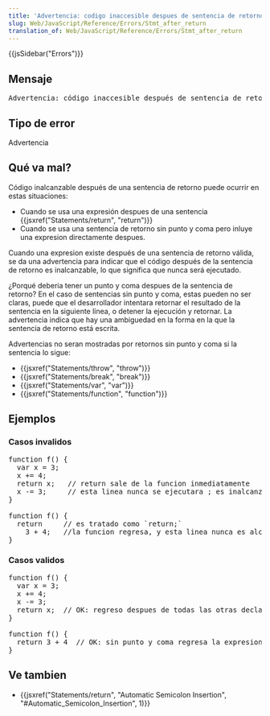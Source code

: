 ```yaml
---
title: 'Advertencia: codigo inaccesible despues de sentencia de retorno'
slug: Web/JavaScript/Reference/Errors/Stmt_after_return
translation_of: Web/JavaScript/Reference/Errors/Stmt_after_return
---
```

<div>{{jsSidebar("Errors")}}</div>

<h2 id="Mensaje">Mensaje</h2>

<pre class="syntaxbox">Advertencia: código inaccesible después de sentencia de retorno (Firefox)
</pre>

<h2 id="Tipo_de_error">Tipo de error</h2>

<p>Advertencia</p>

<h2 id="Qué_va_mal">Qué va mal?</h2>

<p>Código inalcanzable después de una sentencia de retorno puede ocurrir en estas situaciones:</p>

<ul>
 <li>Cuando se usa una expresión despues de una sentencia {{jsxref("Statements/return", "return")}}</li>
 <li>Cuando se usa una sentencia de retorno sin punto y coma pero inluye una expresion directamente despues.</li>
</ul>

<p>Cuando una expresion existe después de una sentencia de retorno válida, se da una advertencia para indicar que el código después de la sentencia de retorno es inalcanzable, lo que significa que nunca será ejecutado.</p>

<p>¿Porqué deberia tener un punto y coma despues de la sentencia de retorno? En el caso de sentencias sin punto y coma, estas pueden no ser claras, puede que el desarrollador intentara retornar el resultado de la sentencia en la siguiente línea, o detener la ejecución y retornar. La advertencia indica que hay una ambiguedad en la forma en la que la sentencia de retorno está escrita.</p>

<p>Advertencias no seran mostradas por retornos sin punto y coma si la sentencia lo sigue:</p>

<ul>
 <li>{{jsxref("Statements/throw", "throw")}}</li>
 <li>{{jsxref("Statements/break", "break")}}</li>
 <li>{{jsxref("Statements/var", "var")}}</li>
 <li>{{jsxref("Statements/function", "function")}}</li>
</ul>

<h2 id="Ejemplos">Ejemplos</h2>

<h3 id="Casos_invalidos">Casos invalidos</h3>

<pre class="brush: js example-bad">function f() {
  var x = 3;
  x += 4;
  return x;   // return sale de la funcion inmediatamente
  x -= 3;     // esta linea nunca se ejecutara ; es inalcanzable
}

function f() {
  return     // es tratado como `return;`
    3 + 4;   //la funcion regresa, y esta linea nunca es alcanzada
}
</pre>

<h3 id="Casos_validos">Casos validos</h3>

<pre class="brush: js example-good">function f() {
  var x = 3;
  x += 4;
  x -= 3;
  return x;  // OK: regreso despues de todas las otras declaraciones
}

function f() {
  return 3 + 4  // OK: sin punto y coma regresa la expresion en la misma linea
}
</pre>

<h2 id="Ve_tambien">Ve tambien</h2>

<ul>
 <li>{{jsxref("Statements/return", "Automatic Semicolon Insertion", "#Automatic_Semicolon_Insertion", 1)}}</li>
</ul>
